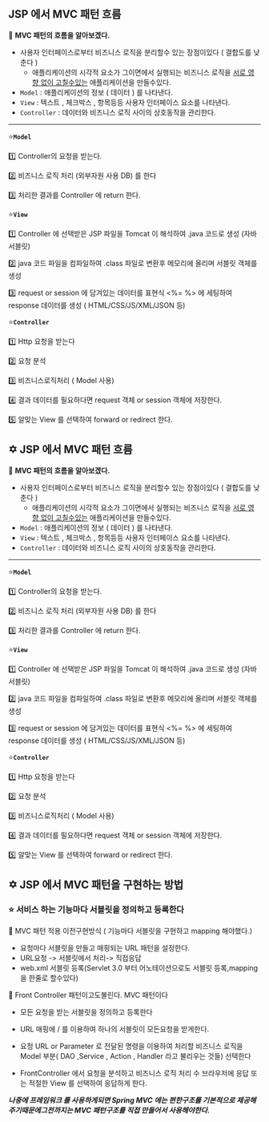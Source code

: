## JSP 에서 MVC 패턴 흐름



:rocket: **MVC 패턴의 흐름을 알아보겠다.**

* 사용자 인터페이스로부터 비즈니스 로직을 분리할수 있는 장점이있다 ( 결합도를 낮춘다 )
  * 애플리케이션의 시각적 요소가 그이면에서 실행되는 비즈니스 로직을 <u>서로 영향 없이 고칠수있는</u> 애플리케이션을 만들수있다.
* `Model` : 애플리케이션의 정보 ( 데이터 ) 를 나타낸다.
* `View` : 텍스트 , 체크박스 , 항목등등 사용자 인터페이스 요소를 나타낸다.
* `Controller` : 데이터와 비즈니스 로직 사이의 상호동작을 관리한다.

***





:star:**`Model`**

:one: Controller의 요청을 받는다.

:two: 비즈니스 로직 처리 (외부자원 사용 DB) 를 한다

:three: 처리한 결과를 Controller 에 return 한다.



:star:**`View`**

:one: Controller 에 선택받은 JSP 파일을 Tomcat 이 해석하여 .java 코드로 생성 (자바 서블릿)

:two: java 코드 파일을 컴파일하여 .class 파일로 변환후 메모리에 올리며 서블릿 객체를 생성

:three: request or session 에 담겨있는 데이터를 표현식 <%= %> 에 세팅하여 response 데이터를 생성 (     	HTML/CSS/JS/XML/JSON 등)



:star:**`Controller`**

:one: Http 요청을 받는다

:two: 요청 분석

:three: 비즈니스로직처리 ( Model 사용)

:four: 결과 데이터를 필요하다면 request 객체 or session 객체에  저장한다.

:five: 알맞는 View 를 선택하여 forward or redirect 한다.


## :star_of_david:  JSP 에서 MVC 패턴 흐름



:rocket: **MVC 패턴의 흐름을 알아보겠다.**

* 사용자 인터페이스로부터 비즈니스 로직을 분리할수 있는 장점이있다 ( 결합도를 낮춘다 )
  * 애플리케이션의 시각적 요소가 그이면에서 실행되는 비즈니스 로직을 <u>서로 영향 없이 고칠수있는</u> 애플리케이션을 만들수있다.
* `Model` : 애플리케이션의 정보 ( 데이터 ) 를 나타낸다.
* `View` : 텍스트 , 체크박스 , 항목등등 사용자 인터페이스 요소를 나타낸다.
* `Controller` : 데이터와 비즈니스 로직 사이의 상호동작을 관리한다.

***





:star:**`Model`**

:one: Controller의 요청을 받는다.

:two: 비즈니스 로직 처리 (외부자원 사용 DB) 를 한다

:three: 처리한 결과를 Controller 에 return 한다.



:star:**`View`**

:one: Controller 에 선택받은 JSP 파일을 Tomcat 이 해석하여 .java 코드로 생성 (자바 서블릿)

:two: java 코드 파일을 컴파일하여 .class 파일로 변환후 메모리에 올리며 서블릿 객체를 생성

:three: request or session 에 담겨있는 데이터를 표현식 <%= %> 에 세팅하여 response 데이터를 생성 (     	HTML/CSS/JS/XML/JSON 등)



:star:**`Controller`**

:one: Http 요청을 받는다

:two: 요청 분석

:three: 비즈니스로직처리 ( Model 사용)

:four: 결과 데이터를 필요하다면 request 객체 or session 객체에  저장한다.

:five: 알맞는 View 를 선택하여 forward or redirect 한다.





## :star_of_david:  JSP 에서 MVC 패턴을 구현하는 방법



### :star: **서비스 하는 기능마다 서블릿을 정의하고 등록한다**

:rainbow: MVC 패턴 적용 이전구현방식 ( 기능마다 서블릿을 구현하고 mapping 해야했다.)

* 요청마다 서블릿을 만들고 매핑되는 URL 패턴을 설정한다.
* URL요청 -> 서블릿에서 처리-> 직접응답
* web.xml 서블릿 등록(Servlet 3.0 부터 어노테이션으로도 서블릿 등록,mapping 을 한줄로 할수있다)



:rainbow:  Front Controller 패턴이고도불린다.  MVC 패턴이다 

* 모든 요청을 받는 서블릿을 정의하고 등록한다

* URL 매핑에 / 를 이용하여 하나의 서블릿이 모든요청을 받게한다.
* 요청 URL or Parameter 로 전달된 명령을 이용하여 처리할 비즈니스 로직을 Model 부분( DAO ,Service , Action , Handler 라고 불리우는 것들) 선택한다 
* FrontController 에서 요청을 분석하고 비즈니스 로직 처리 수 브라우저에 응답 또는 적절한 View 를 선택하여 응답하게 한다.



***나중에 프레임워크 를 사용하게되면 Spring MVC  에는 편한구조를 기본적으로 제공해주기때문에그전까지는 MVC 패턴구조를 직접 만들어서 사용해야한다.***






